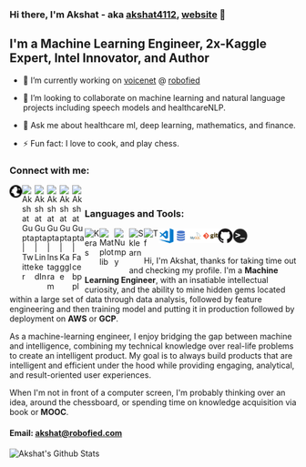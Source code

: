 ### Hi there, I'm Akshat - aka [akshat4112](https://www.github.com/akshat4112), [website](https://akshat4112.github.io) 👋

## I'm a Machine Learning Engineer, 2x-Kaggle Expert, Intel Innovator, and Author

- 🔭 I’m currently working on [voicenet](https://www.github.com/robofied/voicenet) @ [robofied](https://www.github.com/robofied)
<!-- - 🌱 I’m currently learning  -->
- 👯 I’m looking to collaborate on machine learning and natural language projects including speech models and healthcareNLP.
<!-- - 🤔 I’m looking for help with ... -->
- 💬 Ask me about healthcare ml, deep learning, mathematics, and finance.
<!-- - 📫 How to reach me: ...
- 😄 Pronouns: ...-->
- ⚡ Fun fact: I love to cook, and play chess.

### Connect with me:

[<img align="left" alt="Akshat Gupta" width="22px" src="https://raw.githubusercontent.com/iconic/open-iconic/master/svg/globe.svg" />](https://t4112.github.io)
[<img align="left" alt="Akshat Gupta | Twitter" width="22px" src="https://cdn.jsdelivr.net/npm/simple-icons@v3/icons/twitter.svg" />](https://twitter.com/akshat_rg)
[<img align="left" alt="Akshat Gupta | LinkedIn" width="22px" src="https://cdn.jsdelivr.net/npm/simple-icons@v3/icons/linkedin.svg" />](https://www.linkedin.com/in/akshat-rg/)
[<img align="left" alt="Akshat Gupta | Instagram" width="22px" src="https://cdn.jsdelivr.net/npm/simple-icons@v3/icons/instagram.svg" />](https://www.instagram.com/thisisakshatgupta/)
[<img align="left" alt="Akshat Gupta | Kaggle" width="22px" src="https://cdn.jsdelivr.net/npm/simple-icons@3.4.0/icons/kaggle.svg" />](https://www.kaggle.com/akshat4112/)
[<img align="left" alt="Akshat Gupta | Facebppl" width="22px" src="https://cdn.jsdelivr.net/npm/simple-icons@3.4.0/icons/facebook.svg" />](https://www.facebook.com/akshat.gupta.58726)

<br />

### Languages and Tools:

[<img align="left" alt="Keras" width="26px" src="https://raw.githubusercontent.com/valohai/ml-logos/5127528b5baadb77a6ea4b999a47b4e86bf0f98b/keras.svg" />](https://www.robofied.com)
[<img align="left" alt="Matplotlib" width="26px" src="https://raw.githubusercontent.com/valohai/ml-logos/5127528b5baadb77a6ea4b999a47b4e86bf0f98b/matplotlib.svg" />](https://www.robofied.com)
[<img align="left" alt="Numpy" width="26px" src="https://raw.githubusercontent.com/valohai/ml-logos/5127528b5baadb77a6ea4b999a47b4e86bf0f98b/numpy-logo.svg" />](https://www.robofied.com)
[<img align="left" alt="Sklearn" width="26px" src="https://raw.githubusercontent.com/valohai/ml-logos/5127528b5baadb77a6ea4b999a47b4e86bf0f98b/scikit-learn.svg" />](https://www.robofied.com)
[<img align="left" alt="Tf" width="26px" src="https://raw.githubusercontent.com/valohai/ml-logos/5127528b5baadb77a6ea4b999a47b4e86bf0f98b/tensorflow-tf.svg" />](https://www.robofied.com)
[<img align="left" alt="Visual Studio Code" width="26px" src="https://raw.githubusercontent.com/github/explore/80688e429a7d4ef2fca1e82350fe8e3517d3494d/topics/visual-studio-code/visual-studio-code.png" />](https://www.robofied.com)
[<img align="left" alt="SQL" width="26px" src="https://raw.githubusercontent.com/github/explore/80688e429a7d4ef2fca1e82350fe8e3517d3494d/topics/sql/sql.png" />](https://www.robofied.com)
[<img align="left" alt="MySQL" width="26px" src="https://raw.githubusercontent.com/github/explore/80688e429a7d4ef2fca1e82350fe8e3517d3494d/topics/mysql/mysql.png" />](https://www.robofied.com)
[<img align="left" alt="Git" width="26px" src="https://raw.githubusercontent.com/github/explore/80688e429a7d4ef2fca1e82350fe8e3517d3494d/topics/git/git.png" />](https://www.robofied.com)
[<img align="left" alt="GitHub" width="26px" src="https://raw.githubusercontent.com/github/explore/78df643247d429f6cc873026c0622819ad797942/topics/github/github.png" />](https://www.robofied.com)
[<img align="left" alt="HTML5" width="26px" src="https://raw.githubusercontent.com/github/explore/80688e429a7d4ef2fca1e82350fe8e3517d3494d/topics/terminal/terminal.png" />](https://www.robofied.com)


<br /> <br />

Hi, I'm Akshat, thanks for taking time out and checking my profile. I'm a **Machine Learning Engineer**, with an insatiable intellectual curiosity, and the ability to mine hidden gems located within a large set of data through data analysis, followed by feature engineering and then training model and putting it in production followed by deployment on **AWS** or **GCP**.

As a machine-learning engineer, I enjoy bridging the gap between machine and intelligence, combining my technical knowledge over real-life problems to create an intelligent product. My goal is to always build products that are intelligent and efficient under the hood while providing engaging, analytical, and result-oriented user experiences.

When I'm not in front of a computer screen, I'm probably thinking over an idea, around the chessboard, or spending time on knowledge acquisition via book or **MOOC**. 

#### Email: akshat@robofied.com

<img align="left" alt="Akshat's Github Stats" src="https://github-readme-stats.vercel.app/api?username=akshat4112&show_icons=true&hide_border=true" />


